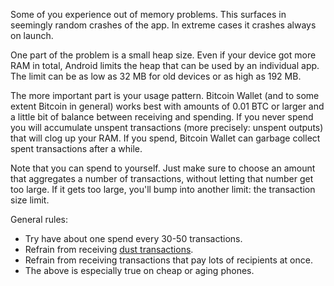 Some of you experience out of memory problems. This surfaces in seemingly random crashes of the app. In extreme cases it crashes always on launch.

One part of the problem is a small heap size. Even if your device got more RAM in total, Android limits the heap that can be used by an individual app. The limit can be as low as 32 MB for old devices or as high as 192 MB.

The more important part is your usage pattern. Bitcoin Wallet (and to some extent Bitcoin in general) works best with amounts of 0.01 BTC or larger and a little bit of balance between receiving and spending. If you never spend you will accumulate unspent transactions (more precisely: unspent outputs) that will clog up your RAM. If you spend, Bitcoin Wallet can garbage collect spent transactions after a while.

Note that you can spend to yourself. Just make sure to choose an amount that aggregates a number of transactions, without letting that number get too large. If it gets too large, you'll bump into another limit: the transaction size limit.

General rules:

  * Try have about one spend every 30-50 transactions.
  * Refrain from receiving [dust transactions](DustTransactions.md).
  * Refrain from receiving transactions that pay lots of recipients at once.
  * The above is especially true on cheap or aging phones.